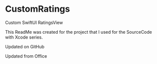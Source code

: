 # CustomRatings
Custom SwiftUI RatingsView

This ReadMe was created for the project that I used for the SourceCode with Xcode series.

Updated on GitHub




Updated from Office 
